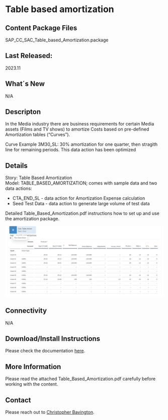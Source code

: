 # Table based amortization

## Content Package Files
SAP_CC_SAC_Table_based_Amortization.package

## Last Released:
2023.11

## What´s New
N/A

## Descripton
In the Media industry there are business requirements for certain Media assets (Films and TV shows) to amortize Costs based on pre-defined Amortization tables (“Curves”).

Curve Example 3M30_SL: 30% amortization for one quarter, then stragith line for remaining periods.
This data action has been optimized 

## Details
Story: Table Based Amortization       
Model: TABLE_BASED_AMORTIZATION; comes with sample data and two data actions:      
<ul>
<li>CTA_END_SL - data action for Amortization Expense calculation</li>
<li>Seed Test Data - data action to generate large volume of test data</li>
</ul>

Detailed Table_Based_Amortization.pdf instructions how to set up and use the amortization package.

![Table based Amortization](Table_based_Amortization_Screenshot.png)

## Connectivity
N/A


## Download/Install Instructions
Please check the documentation [here](https://help.sap.com/docs/SAP_ANALYTICS_CLOUD/42093f14b43c485fbe3adbbe81eff6c8/ef516563b3fe4c69b6f718f17ed94cdf.html).

## More Information
Please read the attached Table_Based_Amortization.pdf carefully before working with the content.

## Contact
Please reach out to [Christopher Bavington](mailto:christopher.bavington@sap.com).
